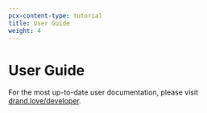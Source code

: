 ```yaml
---
pcx-content-type: tutorial
title: User Guide
weight: 4
---
```


# User Guide

For the most up-to-date user documentation, please visit [drand.love/developer](https://drand.love/developer/).
